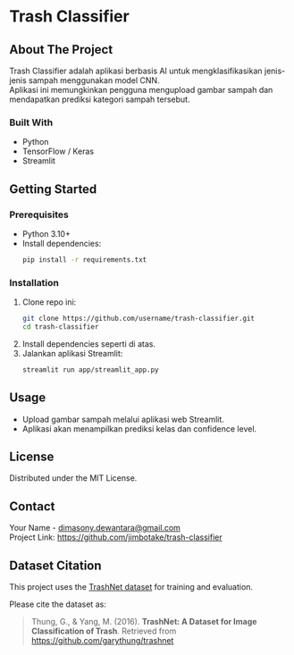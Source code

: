 
# Trash Classifier

## About The Project

Trash Classifier adalah aplikasi berbasis AI untuk mengklasifikasikan jenis-jenis sampah menggunakan model CNN.  
Aplikasi ini memungkinkan pengguna mengupload gambar sampah dan mendapatkan prediksi kategori sampah tersebut.

### Built With
- Python
- TensorFlow / Keras
- Streamlit

## Getting Started

### Prerequisites
- Python 3.10+
- Install dependencies:
  ```bash
  pip install -r requirements.txt
  ```

### Installation

1. Clone repo ini:
   ```bash
   git clone https://github.com/username/trash-classifier.git
   cd trash-classifier
   ```
2. Install dependencies seperti di atas.
3. Jalankan aplikasi Streamlit:
   ```bash
   streamlit run app/streamlit_app.py
   ```

## Usage

- Upload gambar sampah melalui aplikasi web Streamlit.
- Aplikasi akan menampilkan prediksi kelas dan confidence level.

## License

Distributed under the MIT License.

## Contact

Your Name - dimasony.dewantara@gmail.com  
Project Link: https://github.com/jimbotake/trash-classifier

## Dataset Citation

This project uses the [TrashNet dataset](https://github.com/garythung/trashnet) for training and evaluation.

Please cite the dataset as:

> Thung, G., & Yang, M. (2016). **TrashNet: A Dataset for Image Classification of Trash**. Retrieved from https://github.com/garythung/trashnet

